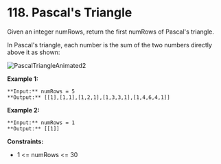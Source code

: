 # 118. Pascal's Triangle

Given an integer numRows, return the first numRows of Pascal's triangle.

In Pascal's triangle, each number is the sum of the two numbers directly above it as shown:

![PascalTriangleAnimated2](https://user-images.githubusercontent.com/51165242/223754753-99e2b41d-b052-497e-8169-edaf6fddca21.gif)

**Example 1:**
```
**Input:** numRows = 5
**Output:** [[1],[1,1],[1,2,1],[1,3,3,1],[1,4,6,4,1]]
```

**Example 2:**
```
**Input:** numRows = 1
**Output:** [[1]]
```

**Constraints:**

- 1 <= numRows <= 30

 
